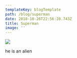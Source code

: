 ```yaml
---
templateKey: blogTemplate
path: /blog/superman
date: 2018-10-26T22:56:28.743Z
title: Superman
image: ''
---
```

![](/assets/dc1.jpeg)

he is an alien
